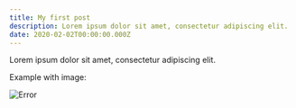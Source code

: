 ```yaml
---
title: My first post
description: Lorem ipsum dolor sit amet, consectetur adipiscing elit.
date: 2020-02-02T00:00:00.000Z
---
```


Lorem ipsum dolor sit amet, consectetur adipiscing elit.

Example with image:

![Error](/assets/images/posts/build.png)
